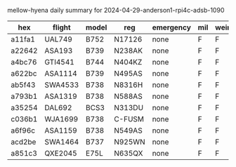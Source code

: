mellow-hyena daily summary for 2024-04-29-anderson1-rpi4c-adsb-1090

|hex|flight|model|reg|emergency|mil|weirdo|
|--|--|--|--|--|--|--|
|a11fa1|UAL749|B752|N17126|none|F|F|
|a22642|ASA193|B739|N238AK|none|F|F|
|a4bc76|GTI4541|B744|N404KZ|none|F|F|
|a622bc|ASA1114|B739|N495AS|none|F|F|
|ab5f43|SWA4533|B738|N8316H|none|F|F|
|a793b1|ASA1319|B738|N588AS|none|F|F|
|a35254|DAL692|BCS3|N313DU|none|F|F|
|c036b1|WJA1699|B738|C-FUSM|none|F|F|
|a6f96c|ASA1159|B738|N549AS|none|F|F|
|acd2be|SWA1464|B737|N925WN|none|F|F|
|a851c3|QXE2045|E75L|N635QX|none|F|F|
